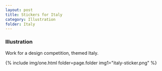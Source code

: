 ```yaml
---
layout: post
title: Stickers for Italy
category: Illustration
folder: Italy
---
```

### Illustration
Work for a design competition, themed Italy.

 {% include img/one.html
   folder=page.folder
   img1="italy-sticker.png"  %}
